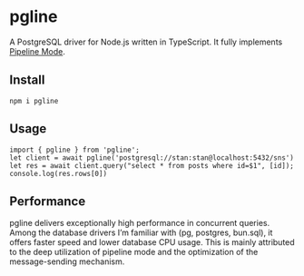 # pgline
A PostgreSQL driver for Node.js written in TypeScript. It fully implements [Pipeline Mode](https://www.postgresql.org/docs/current/libpq-pipeline-mode.html). 

## Install
```
npm i pgline
```

## Usage
```
import { pgline } from 'pgline';
let client = await pgline('postgresql://stan:stan@localhost:5432/sns')
let res = await client.query("select * from posts where id=$1", [id]);
console.log(res.rows[0])
```

## Performance

pgline delivers exceptionally high performance in concurrent queries. Among the database drivers I’m familiar with (pg, postgres, bun.sql), it offers faster speed and lower database CPU usage. This is mainly attributed to the deep utilization of pipeline mode and the optimization of the message-sending mechanism.
